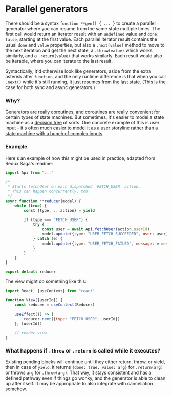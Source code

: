 # Parallel generators

There should be a syntax `function **gen() { ... }` to create a parallel generator where you can resume from the same state multiple times. The first call would return an iterator result with an `undefined` value and `done: false`, starting at the first value. Each parallel iterator result contains the usual `done` and `value` properties, but also a `.next(value)` method to move to the next iteration and get the next state, a `.throw(value)` which works similarly, and a `.return(value)` that works similarly. Each result would also be iterable, where you can iterate to the last result.

Syntactically, it'd otherwise look like generators, aside from the extra asterisk after `function`, and the only runtime difference is that when you call `.next()` while it's still running, it just resumes from the last state. (This is the case for both sync and async generators.)

### Why?

Generators are really coroutines, and coroutines are really convenient for certain types of state machines. But sometimes, it's easier to model a state machine as a [decision tree](https://en.wikipedia.org/wiki/Decision_tree) of sorts. One concrete example of this is user input - [it's often much easier to model it as a user storyline rather than a state machine with a bunch of complex inputs](https://github.com/redux-saga/redux-saga).

### Example

Here's an example of how this might be used in practice, adapted from Redux Saga's readme:

```js
import Api from "..."

/*
 * Starts fetchUser on each dispatched `FETCH_USER` action.
 * This can happen concurrently, too.
 */
async function **reducer(model) {
    while (true) {
        const {type, ...action} = yield

        if (type === "FETCH_USER") {
            try {
                const user = await Api.fetchUser(action.userId)
                model.update({type: "USER_FETCH_SUCCEEDED", user: user})
            } catch (e) {
                model.update({type: "USER_FETCH_FAILED", message: e.message})
            }
        }
    }
}

export default reducer
```

The view might do something like this:

```js
import React, {useContext} from "react"

function View({userId}) {
    const reducer = useContext(Reducer)

    useEffect(() => {
        reducer.next({type: "FETCH_USER", userId})
    }, [userId])

    // render view
}
```

### What happens if `.throw` or `.return` is called while it executes?

Existing pending blocks will continue until they either return, throw, or yield, then in case of `yield`, it returns `{done: true, value: arg}` for `.return(arg)` or throws `arg` for `.throw(arg)`. That way, it stays consistent and has a defined pathway even if things go wonky, and the generator is able to clean up after itself. It may be appropriate to also integrate with cancellation somehow.
